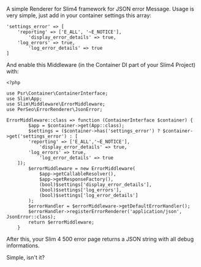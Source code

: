 A simple Renderer for Slim4 framework for JSON error Message. Usage is very simple, just add in your container settings this array:
```
'settings_error' => [
	'reporting' => ['E_ALL', '~E_NOTICE'],
        'display_error_details' => true,
	'log_errors' => true,
        'log_error_details' => true
]
```
And enable this Middleware (in the Container DI part of your Slim4 Project) with:
```
<?php

use Psr\Container\ContainerInterface;
use Slim\App;
use Slim\Middleware\ErrorMiddleware;
use PerSeo\ErrorRenderer\JsonError;

ErrorMiddleware::class => function (ContainerInterface $container) {
        $app = $container->get(App::class);
        $settings = ($container->has('settings_error') ? $container->get('settings_error') : [
		'reporting' => ['E_ALL','~E_NOTICE'],
        	'display_error_details' => true,
		'log_errors' => true,
        	'log_error_details' => true
	]);
        $errorMiddleware = new ErrorMiddleware(
            $app->getCallableResolver(),
            $app->getResponseFactory(),
            (bool)$settings['display_error_details'],
            (bool)$settings['log_errors'],
            (bool)$settings['log_error_details']
        );
        $errorHandler = $errorMiddleware->getDefaultErrorHandler();
        $errorHandler->registerErrorRenderer('application/json', JsonError::class);
        return $errorMiddleware;
    }
```
After this, your Slim 4 500 error page returns a JSON string with all debug informations.

Simple, isn't it?
